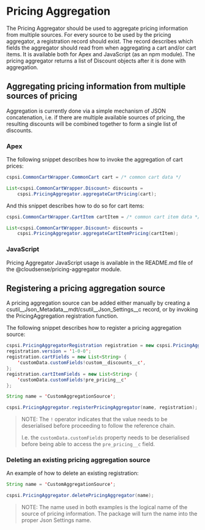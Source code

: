 # Pricing Aggregation

The Pricing Aggregator should be used to aggregate pricing information from multiple sources. For every source to be used by the pricing aggregator, a registration record should exist.
The record describes which fields the aggregator should read from when aggregating a cart and/or cart items.
It is available both for Apex and JavaScript (as an npm module). The pricing aggregator returns a list of Discount objects after it is done with aggregation.

## Aggregating pricing information from multiple sources of pricing

Aggregation is currently done via a simple mechanism of JSON concatenation, i.e. if there are multiple available sources of pricing, the resulting discounts will be combined together to form a single list of discounts.

### Apex

The following snippet describes how to invoke the aggregation of cart prices:

```Java
cspsi.CommonCartWrapper.CommonCart cart = /* common cart data */

List<cspsi.CommonCartWrapper.Discount> discounts = 
    cspsi.PricingAggregator.aggregateCartPricing(cart);
```

And this snippet describes how to do so for cart items:

```Java
cspsi.CommonCartWrapper.CartItem cartItem = /* common cart item data */

List<cspsi.CommonCartWrapper.Discount> discounts = 
    cspsi.PricingAggregator.aggregateCartItemPricing(cartItem);
```

### JavaScript

Pricing Aggregator JavaScript usage is available in the README.md file of the @cloudsense/pricing-aggregator module.

## Registering a pricing aggregation source

A pricing aggregation source can be added either manually by creating a csutil\_\_Json_Metadata\_\_mdt/csutil\_\_Json_Settings\_\_c record, or by invoking the PricingAggregation registration function.

The following snippet describes how to register a pricing aggregation source:

```Java
cspsi.PricingAggregatorRegistration registration = new cspsi.PricingAggregatorRegistration();
registration.version = '1-0-0';
registration.cartFields = new List<String> {
    'customData.customFields!custom__discounts__c',
};
registration.cartItemFields = new List<String> {
    'customData.customFields!pre_pricing__c'
};

String name = 'CustomAggregationSource';

cspsi.PricingAggregator.registerPricingAggregator(name, registration);
```

> NOTE: The `!` operator indicates that the value needs to be deserialised before proceeding to follow the reference chain.
>
> I.e. the `customData.customFields` property needs to be deserialised before being able to access the `pre_pricing__c` field.

### Deleting an existing pricing aggregation source

An example of how to delete an existing registration:

```Java
String name = 'CustomAggregationSource';

cspsi.PricingAggregator.deletePricingAggregator(name);
```

> NOTE: The name used in both examples is the logical name of the source of pricing information. The package will turn the name into the proper Json Settings name.
